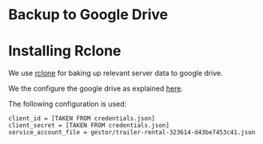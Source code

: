 # Backup to Google Drive

# Installing Rclone

We use [rclone](https://rclone.org/install/) for baking up relevant server data to google drive.

We the configure the google drive as explained [here](https://rclone.org/drive/).

The following configuration is used:

```
client_id = [TAKEN FROM credentials.json]
client_secret = [TAKEN FROM credentials.json]
service_account_file = gestor/trailer-rental-323614-d43be7453c41.json
```
